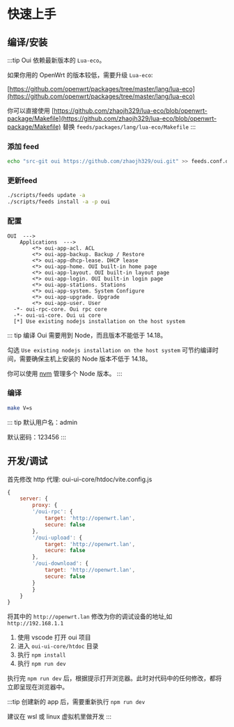 # 快速上手

## 编译/安装

:::tip
Oui 依赖最新版本的 `Lua-eco`。

如果你用的 OpenWrt 的版本较低，需要升级 `Lua-eco`:

[https://github.com/openwrt/packages/tree/master/lang/lua-eco](https://github.com/openwrt/packages/tree/master/lang/lua-eco)

你可以直接使用 [https://github.com/zhaojh329/lua-eco/blob/openwrt-package/Makefile](https://github.com/zhaojh329/lua-eco/blob/openwrt-package/Makefile)
替换 `feeds/packages/lang/lua-eco/Makefile`
:::

### 添加 feed

``` bash
echo "src-git oui https://github.com/zhaojh329/oui.git" >> feeds.conf.default
```

### 更新feed

``` bash
./scripts/feeds update -a
./scripts/feeds install -a -p oui
```

### 配置

```
OUI  --->
    Applications  --->
        <*> oui-app-acl. ACL
        <*> oui-app-backup. Backup / Restore
        <*> oui-app-dhcp-lease. DHCP lease
        <*> oui-app-home. OUI built-in home page
        <*> oui-app-layout. OUI built-in layout page
        <*> oui-app-login. OUI built-in login page
        <*> oui-app-stations. Stations
        <*> oui-app-system. System Configure
        <*> oui-app-upgrade. Upgrade
        <*> oui-app-user. User
  -*- oui-rpc-core. Oui rpc core
  -*- oui-ui-core. Oui ui core
  [*] Use existing nodejs installation on the host system
```

::: tip
编译 Oui 需要用到 Node，而且版本不能低于 14.18。

勾选 `Use existing nodejs installation on the host system` 可节约编译时间，需要确保主机上安装的 Node 版本不低于 14.18。

你可以使用 [nvm](https://github.com/nvm-sh/nvm) 管理多个 Node 版本。
:::

### 编译

``` bash
make V=s
```

::: tip
默认用户名：admin

默认密码：123456
:::

## 开发/调试

首先修改 http 代理: oui-ui-core/htdoc/vite.config.js
```js
{
    server: {
        proxy: {
        '/oui-rpc': {
            target: 'http://openwrt.lan',
            secure: false
        },
        '/oui-upload': {
            target: 'http://openwrt.lan',
            secure: false
        },
        '/oui-download': {
            target: 'http://openwrt.lan',
            secure: false
        }
        }
    }
}
```
将其中的 `http://openwrt.lan` 修改为你的调试设备的地址,如 `http://192.168.1.1`

1. 使用 vscode 打开 oui 项目
2. 进入 `oui-ui-core/htdoc` 目录
3. 执行 `npm install`
4. 执行 `npm run dev`

执行完 `npm run dev` 后，根据提示打开浏览器。此时对代码中的任何修改，都将立即呈现在浏览器中。

:::tip
创建新的 app 后，需要重新执行 `npm run dev`

建议在 wsl 或 linux 虚拟机里做开发
:::
